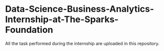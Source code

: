 # Data-Science-Business-Analytics-Internship-at-The-Sparks-Foundation
All the task performed during the internship are uploaded in this repository.

